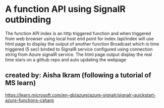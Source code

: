 # A function API using SignalR outbinding
The function API index is an http triggered function and when triggered from web browser using local host end point for index /api/index will use html page to display the output of another function Broadcast which is time triggered (5 sec) binded to SignalR service configured using connection string from Azure signalR service. The html page output display the real time stars on a github repo and auto updating the webpage

## created by: Aisha Ikram (following a tutorial of MS learn)
https://learn.microsoft.com/en-gb/azure/azure-signalr/signalr-quickstart-azure-functions-csharp